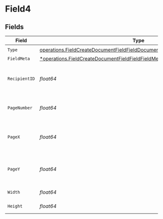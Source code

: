 # Field4


## Fields

| Field                                                                                                                                                                          | Type                                                                                                                                                                           | Required                                                                                                                                                                       | Description                                                                                                                                                                    |
| ------------------------------------------------------------------------------------------------------------------------------------------------------------------------------ | ------------------------------------------------------------------------------------------------------------------------------------------------------------------------------ | ------------------------------------------------------------------------------------------------------------------------------------------------------------------------------ | ------------------------------------------------------------------------------------------------------------------------------------------------------------------------------ |
| `Type`                                                                                                                                                                         | [operations.FieldCreateDocumentFieldFieldDocumentsFieldsRequestRequestBodyType](../../models/operations/fieldcreatedocumentfieldfielddocumentsfieldsrequestrequestbodytype.md) | :heavy_check_mark:                                                                                                                                                             | N/A                                                                                                                                                                            |
| `FieldMeta`                                                                                                                                                                    | [*operations.FieldCreateDocumentFieldFieldFieldMeta](../../models/operations/fieldcreatedocumentfieldfieldfieldmeta.md)                                                        | :heavy_minus_sign:                                                                                                                                                             | N/A                                                                                                                                                                            |
| `RecipientID`                                                                                                                                                                  | *float64*                                                                                                                                                                      | :heavy_check_mark:                                                                                                                                                             | The ID of the recipient to create the field for.                                                                                                                               |
| `PageNumber`                                                                                                                                                                   | *float64*                                                                                                                                                                      | :heavy_check_mark:                                                                                                                                                             | The page number the field will be on.                                                                                                                                          |
| `PageX`                                                                                                                                                                        | *float64*                                                                                                                                                                      | :heavy_check_mark:                                                                                                                                                             | The X coordinate of where the field will be placed.                                                                                                                            |
| `PageY`                                                                                                                                                                        | *float64*                                                                                                                                                                      | :heavy_check_mark:                                                                                                                                                             | The Y coordinate of where the field will be placed.                                                                                                                            |
| `Width`                                                                                                                                                                        | *float64*                                                                                                                                                                      | :heavy_check_mark:                                                                                                                                                             | The width of the field.                                                                                                                                                        |
| `Height`                                                                                                                                                                       | *float64*                                                                                                                                                                      | :heavy_check_mark:                                                                                                                                                             | The height of the field.                                                                                                                                                       |